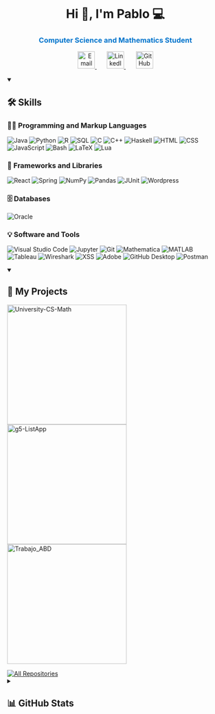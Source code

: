 <h1 align="center">Hi 👋, I'm Pablo 💻</h1>
<h3 align="center"><span style="color:#0074CC;">Computer Science and Mathematics Student</span></h3>

<!-- Social icons section -->
<p align="center">
  <a href="mailto:pablofazio02@gmail.com">
    <img width="40px" alt="Email" title="Email" src="https://img.icons8.com/color/48/000000/gmail--v1.png"/>
  </a>
  &#8287;&#8287;&#8287;&#8287;&#8287;
  <a href="https://linkedin.com/in/pablofazioa">
    <img width="40px" alt="LinkedIn" title="LinkedIn" src="https://cdn.jsdelivr.net/gh/devicons/devicon/icons/linkedin/linkedin-original.svg"/>
  </a>
  &#8287;&#8287;&#8287;&#8287;&#8287;
  <a href="https://github.com/pablofazio02">
    <img width="40px" alt="GitHub" title="GitHub" src="https://cdn.jsdelivr.net/gh/devicons/devicon/icons/github/github-original.svg"/>
  </a>
</p>

<details open>
  <summary><h2>🛠️ Skills</h2></summary>
  <!-- Algunos badges son de https://github.com/Ileriayo/markdown-badges -->

  <h3>👨‍💻 Programming and Markup Languages</h3>
  <p>
      <img alt="Java" src="https://custom-icon-badges.demolab.com/badge/Java-007396.svg?logo=java&logoColor=white">
      <img alt="Python" src="https://img.shields.io/badge/Python-14354C.svg?logo=python&logoColor=white">
      <img alt="R" src="https://img.shields.io/badge/R-276DC3.svg?logo=r&logoColor=white">
      <img alt="SQL" src="https://img.shields.io/badge/SQL-4479A1.svg?logo=postgresql&logoColor=white">
      <img alt="C" src="https://img.shields.io/badge/C-03599C.svg?logo=c&logoColor=white">
      <img alt="C++" src="https://img.shields.io/badge/C++-9C033A.svg?logo=cpp&logoColor=white">
      <img alt="Haskell" src="https://img.shields.io/badge/Haskell-5D4F85.svg?logo=haskell&logoColor=white">
      <img alt="HTML" src="https://img.shields.io/badge/HTML-E34F26.svg?logo=html5&logoColor=white">
      <img alt="CSS" src="https://img.shields.io/badge/CSS-1572B6.svg?logo=css3&logoColor=white">
      <img alt="JavaScript" src="https://img.shields.io/badge/JavaScript-F7DF1E.svg?logo=javascript&logoColor=black">
      <img alt="Bash" src="https://img.shields.io/badge/Bash-121011.svg?logo=gnu-bash&logoColor=white">
      <img alt="LaTeX" src="https://img.shields.io/badge/LaTeX-008080.svg?logo=LaTeX&logoColor=white">
      <img alt="Lua" src="https://img.shields.io/badge/Lua-2C2D72.svg?logo=lua&logoColor=white">
  </p>

  <h3>🧰 Frameworks and Libraries</h3>
  <p>
      <img alt="React" src="https://img.shields.io/badge/React-20232a.svg?logo=react&logoColor=%2361DAFB">
      <img alt="Spring" src="https://img.shields.io/badge/Spring-6DB33F.svg?logo=spring&logoColor=white">
      <img alt="NumPy" src="https://img.shields.io/badge/Numpy-013243.svg?logo=numpy&logoColor=white">
      <img alt="Pandas" src="https://img.shields.io/badge/Pandas-150458.svg?logo=pandas&logoColor=white">
      <img alt="JUnit" src="https://custom-icon-badges.demolab.com/badge/JUnit-25A162.svg?logo=check-circle&logoColor=white">
      <img alt="Wordpress" src="https://img.shields.io/badge/Wordpress-21759B?logo=wordpress&logoColor=white">
  </p>

  <h3>🗄️ Databases</h3>
  <p>
      <img alt="Oracle" src="https://img.shields.io/badge/Oracle-F80000.svg?logo=oracle&logoColor=white">
  </p>

  <h3>💡 Software and Tools</h3>
  <p>
      <img alt="Visual Studio Code" src="https://img.shields.io/badge/Visual%20Studio%20Code-0078d7.svg?logo=visual-studio-code&logoColor=white"></a>
      <img alt="Jupyter" src="https://img.shields.io/badge/Jupyter-F37626.svg?logo=jupyter&logoColor=white">
      <img alt="Git" src="https://img.shields.io/badge/Git-F05032.svg?logo=git&logoColor=white">
      <img alt="Mathematica" src="https://img.shields.io/badge/Mathematica-DD1100.svg?logo=wolfram-mathematica&logoColor=white">
      <img alt="MATLAB" src="https://img.shields.io/badge/MATLAB-0076A8.svg?logo=mathworks&logoColor=white">
      <img alt="Tableau" src="https://img.shields.io/badge/Tableau-E97627.svg?logo=tableau&logoColor=white">
      <img alt="Wireshark" src="https://img.shields.io/badge/Wireshark-1679A7.svg?logo=wireshark&logoColor=white">
      <img alt="XSS" src="https://img.shields.io/badge/XSS-2B2B2B.svg?logo=hackthebox&logoColor=green">
      <img alt="Adobe" src="https://img.shields.io/badge/Adobe-FF0000.svg?logo=adobe&logoColor=white">
      <img alt="GitHub Desktop" src="https://img.shields.io/badge/GitHub%20Desktop-8034A9.svg?logo=github&logoColor=white">
      <img alt="Postman" src="https://img.shields.io/badge/Postman-FF6C37?logo=postman&logoColor=white">



  </p>
</details>

<details open>
  <summary><h2>📘 My Projects</h2></summary>
  <p align="left">
    <a href="https://github.com/pablofazio02/University-CS-Math">
      <img width="278" src="https://github-readme-stats.vercel.app/api/pin/?username=pablofazio02&repo=University-CS-Math&theme=react&bg_color=1F222E&title_color=0074CC&hide_border=true&icon_color=F8D866&show_icons=false" alt="University-CS-Math">
    </a>
    <a href="https://github.com/nuritapedrosa/g5-ListApp">
      <img width="278" src="https://github-readme-stats.vercel.app/api/pin/?username=nuritapedrosa&repo=g5-ListApp&theme=react&bg_color=1F222E&title_color=0074CC&hide_border=true&icon_color=F8D866&show_icons=false" alt="g5-ListApp">
    </a>
    <a href="https://github.com/lvargasgarcia/Trabajo_ABD">
      <img width="278" src="https://github-readme-stats.vercel.app/api/pin/?username=lvargasgarcia&repo=Trabajo_ABD&theme=react&bg_color=1F222E&title_color=0074CC&hide_border=true&icon_color=F8D866&show_icons=false" alt="Trabajo_ABD">
    </a>
  </p>
  <a href="https://github.com/pablofazio02?tab=repositories&sort=stargazers">
    <img alt="All Repositories" title="All Repositories" src="https://custom-icon-badges.demolab.com/badge/-Click%20Here%20For%20All%20My%20Repos-1F222E?style=for-the-badge&logoColor=white&logo=repo"/>
  </a>
</details>

<details>
  <summary><h2>📊 GitHub Stats</h2></summary>
  <p align="center">
    <a href="https://github.com/anuraghazra/github-readme-stats">
      <img alt="pablofazio02's Github Stats" src="https://github-readme-stats.vercel.app/api/?username=pablofazio02&show_icons=true&include_all_commits=true&count_private=true&theme=react&hide_border=true&bg_color=1F222E&title_color=0074CC&icon_color=F8D866" height="192px"/>
    </a>
    <a href="https://github.com/anuraghazra/github-readme-stats">
      <img alt="pablofazio02's Top Languages" src="https://github-readme-stats.vercel.app/api/top-langs/?username=pablofazio02&langs_count=8&layout=compact&theme=react&hide_border=true&bg_color=1F222E&title_color=0074CC&icon_color=F8D866&hide=Jupyter%20Notebook,Roff" height="192px"/>
    </a>
  </p>
</details>
